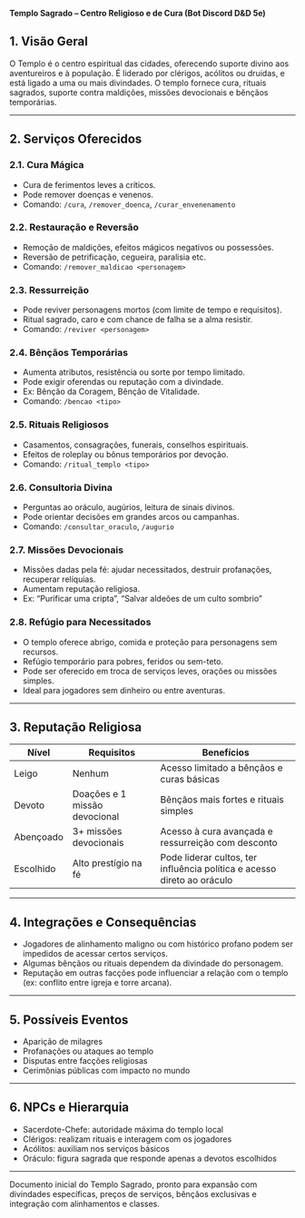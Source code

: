**Templo Sagrado – Centro Religioso e de Cura (Bot Discord D&D 5e)**

## 1. Visão Geral
O Templo é o centro espiritual das cidades, oferecendo suporte divino aos aventureiros e à população. É liderado por clérigos, acólitos ou druidas, e está ligado a uma ou mais divindades. O templo fornece cura, rituais sagrados, suporte contra maldições, missões devocionais e bênçãos temporárias.

---

## 2. Serviços Oferecidos

### 2.1. Cura Mágica
- Cura de ferimentos leves a críticos.
- Pode remover doenças e venenos.
- Comando: `/cura`, `/remover_doenca`, `/curar_envenenamento`

### 2.2. Restauração e Reversão
- Remoção de maldições, efeitos mágicos negativos ou possessões.
- Reversão de petrificação, cegueira, paralisia etc.
- Comando: `/remover_maldicao <personagem>`

### 2.3. Ressurreição
- Pode reviver personagens mortos (com limite de tempo e requisitos).
- Ritual sagrado, caro e com chance de falha se a alma resistir.
- Comando: `/reviver <personagem>`

### 2.4. Bênçãos Temporárias
- Aumenta atributos, resistência ou sorte por tempo limitado.
- Pode exigir oferendas ou reputação com a divindade.
- Ex: Bênção da Coragem, Bênção de Vitalidade.
- Comando: `/bencao <tipo>`

### 2.5. Rituais Religiosos
- Casamentos, consagrações, funerais, conselhos espirituais.
- Efeitos de roleplay ou bônus temporários por devoção.
- Comando: `/ritual_templo <tipo>`

### 2.6. Consultoria Divina
- Perguntas ao oráculo, augúrios, leitura de sinais divinos.
- Pode orientar decisões em grandes arcos ou campanhas.
- Comando: `/consultar_oraculo`, `/augurio`

### 2.7. Missões Devocionais
- Missões dadas pela fé: ajudar necessitados, destruir profanações, recuperar relíquias.
- Aumentam reputação religiosa.
- Ex: “Purificar uma cripta”, “Salvar aldeões de um culto sombrio”

### 2.8. Refúgio para Necessitados
- O templo oferece abrigo, comida e proteção para personagens sem recursos.
- Refúgio temporário para pobres, feridos ou sem-teto.
- Pode ser oferecido em troca de serviços leves, orações ou missões simples.
- Ideal para jogadores sem dinheiro ou entre aventuras.

---

## 3. Reputação Religiosa

| Nível        | Requisitos                         | Benefícios                                                                 |
|--------------|-------------------------------------|---------------------------------------------------------------------------|
| Leigo        | Nenhum                             | Acesso limitado a bênçãos e curas básicas                                 |
| Devoto       | Doações e 1 missão devocional      | Bênçãos mais fortes e rituais simples                                     |
| Abençoado    | 3+ missões devocionais             | Acesso à cura avançada e ressurreição com desconto                        |
| Escolhido    | Alto prestígio na fé               | Pode liderar cultos, ter influência política e acesso direto ao oráculo   |

---

## 4. Integrações e Consequências
- Jogadores de alinhamento maligno ou com histórico profano podem ser impedidos de acessar certos serviços.
- Algumas bênçãos ou rituais dependem da divindade do personagem.
- Reputação em outras facções pode influenciar a relação com o templo (ex: conflito entre igreja e torre arcana).

---

## 5. Possíveis Eventos
- Aparição de milagres
- Profanações ou ataques ao templo
- Disputas entre facções religiosas
- Cerimônias públicas com impacto no mundo

---

## 6. NPCs e Hierarquia
- Sacerdote-Chefe: autoridade máxima do templo local
- Clérigos: realizam rituais e interagem com os jogadores
- Acólitos: auxiliam nos serviços básicos
- Oráculo: figura sagrada que responde apenas a devotos escolhidos

---

Documento inicial do Templo Sagrado, pronto para expansão com divindades específicas, preços de serviços, bênçãos exclusivas e integração com alinhamentos e classes.

